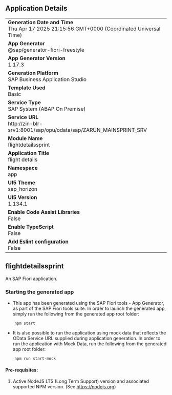 ## Application Details
|               |
| ------------- |
|**Generation Date and Time**<br>Thu Apr 17 2025 21:15:56 GMT+0000 (Coordinated Universal Time)|
|**App Generator**<br>@sap/generator-fiori-freestyle|
|**App Generator Version**<br>1.17.3|
|**Generation Platform**<br>SAP Business Application Studio|
|**Template Used**<br>Basic|
|**Service Type**<br>SAP System (ABAP On Premise)|
|**Service URL**<br>http://zin-blr-srv1:8001/sap/opu/odata/sap/ZARUN_MAINSPRINT_SRV|
|**Module Name**<br>flightdetailssprint|
|**Application Title**<br>flight details|
|**Namespace**<br>app|
|**UI5 Theme**<br>sap_horizon|
|**UI5 Version**<br>1.134.1|
|**Enable Code Assist Libraries**<br>False|
|**Enable TypeScript**<br>False|
|**Add Eslint configuration**<br>False|

## flightdetailssprint

An SAP Fiori application.

### Starting the generated app

-   This app has been generated using the SAP Fiori tools - App Generator, as part of the SAP Fiori tools suite.  In order to launch the generated app, simply run the following from the generated app root folder:

```
    npm start
```

- It is also possible to run the application using mock data that reflects the OData Service URL supplied during application generation.  In order to run the application with Mock Data, run the following from the generated app root folder:

```
    npm run start-mock
```

#### Pre-requisites:

1. Active NodeJS LTS (Long Term Support) version and associated supported NPM version.  (See https://nodejs.org)


